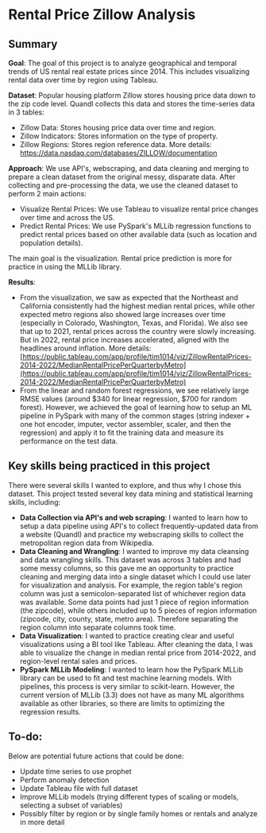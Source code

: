 # Rental Price Zillow Analysis

## Summary
**Goal**: The goal of this project is to analyze geographical and temporal trends of US rental real estate prices since 2014. This includes visualizing rental data over time by region using Tableau. <!-- , and performing forecasting and anomaly detection to analyze expected future prices and detect unusual house prices. -->

**Dataset**: Popular housing platform Zillow stores housing price data down to the zip code level. Quandl collects this data and stores the time-series data in 3 tables:  
- Zillow Data: Stores housing price data over time and region.
- Zillow Indicators: Stores information on the type of property<!-- (for this analysis, we focused on single family homes) -->. 
- Zillow Regions: Stores region reference data.
More details: https://data.nasdaq.com/databases/ZILLOW/documentation

**Approach**: We use API's, webscraping, and data cleaning and merging to prepare a clean dataset from the original messy, disparate data. After collecting and pre-processing the data, we use the cleaned dataset to perform 2 main actions:
- Visualize Rental Prices: We use Tableau to visualize rental price changes over time and across the US.
- Predict Rental Prices: We use PySpark's MLLib regression functions to predict rental prices based on other available data (such as location and population details).  
<!-- - Forecast future housing prices: We use several time-series approaches (... ) to analyze the existing data (including detrend and remove seasonality) and forecast house prices for the following year. 
- Detect anomalous house prices (by region?): We use ___ anomaly detection approaches to identify housing prices that are distinctly different than the rest... -->
The main goal is the visualization. Rental price prediction is more for practice in using the MLLib library. 

**Results**: 
- From the visualization, we saw as expected that the Northeast and California consistently had the highest median rental prices, while other expected metro regions also showed large increases over time (especially in Colorado, Washington, Texas, and Florida). We also see that up to 2021, rental prices across the country were slowly increasing. But in 2022, rental price increases accelerated, aligned with the headlines around inflation. More details: <!-- Also the visualization reminded me of the 2008 housing crisis, as we see some run-up of housing prices before 2008, but some drop-off after 2008. It seems like middle America was more negatively impacted than the coasts by the recession. Maybe add more... ... --> [https://public.tableau.com/app/profile/tim1014/viz/ZillowRentalPrices-2014-2022/MedianRentalPricePerQuarterbyMetro](https://public.tableau.com/app/profile/tim1014/viz/ZillowRentalPrices-2014-2022/MedianRentalPricePerQuarterbyMetro)
- From the linear and random forest regressions, we see relatively large RMSE values (around $340 for linear regression, $700 for random forest). However, we achieved the goal of learning how to setup an ML pipeline in PySpark with many of the common stages (string indexer + one hot encoder, imputer, vector assembler, scaler, and then the regression) and apply it to fit the training data and measure its performance on the test data.


## Key skills being practiced in this project
There were several skills I wanted to explore, and thus why I chose this dataset. This project tested several
key data mining and statistical learning skills, including:  
- **Data Collection via API's and web scraping**: I wanted to learn how to setup a data pipeline using API's to collect frequently-updated data from a website (Quandl) and practice my webscraping skills to collect the metropolitan region data from Wikipedia.   
- **Data Cleaning and Wrangling**: I wanted to improve my data cleansing and data wrangling skills. This dataset was across 3 tables and had some messy columns, so this gave me an opportunity to practice cleaning and merging data into a single dataset which I could use later for visualization and analysis. 
For example, the region table's region column was just a semicolon-separated list of whichever region data was available. Some data points had just 1 piece of region information (the zipcode), while others included up to 5 pieces of region information (zipcode, city, county, state, metro area). Therefore separating the region column into separate columns took time.  
- **Data Visualization**: I wanted to practice creating clear and useful visualizations using a BI tool like Tableau. After cleaning the data, I was able to visualize the change in median rental price from 2014-2022, and region-level rental sales and prices. 
- **PySpark MLLib Modeling**: I wanted to learn how the PySpark MLLib library can be used to fit and test machine learning models. With pipelines, this process is very similar to scikit-learn. However, the current version of MLLib (3.3) does not have as many ML algorithms available as other libraries, so there are limits to optimizing the regression results.  

<!-- - **Build Time-Series Models for detrending and forecasting**: ...  
- **Build anomaly-detection models to identify unusually-high house prices**: 
- **Written Communication**: I wanted to practice my written communication skills, presenting technical data mining results to
a non-technical audience.  -->

## To-do:
Below are potential future actions that could be done:  
- Update time series to use prophet
- Perform anomaly detection
- Update Tableau file with full dataset
- Improve MLLib models (trying different types of scaling or models, selecting a subset of variables)
- Possibly filter by region or by single family homes or rentals and analyze in more detail

